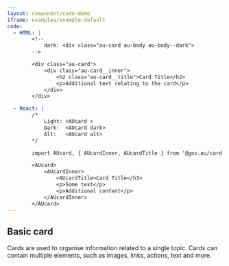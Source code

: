 ```yaml
---
layout: component/code-demo
iframe: examples/example-default
code:
  - HTML: |
        <!-- 
            dark: <div class="au-card au-body au-body--dark">
        -->

        <div class="au-card">
            <div class="au-card__inner">
                <h2 class="au-card__title">Card Title</h2>
                <p>Additional text relating to the card</p>
            </div>
        </div>

  - React: |
        /*
            Light: <AUcard >
            Dark:  <AUcard dark>
            Alt:   <AUcard alt>
        */

        import AUcard, { AUcardInner, AUcardTitle } from '@gov.au/card';

        <AUcard>
            <AUcardInner>
                <AUcardTitle>Card Title</h3>
                <p>Some text</p>
                <p>Additional content</p>
            </AUcardInner>
        </AUcard>
---
```

## Basic card

Cards are used to organise information related to a single topic. Cards can contain multiple elements, such as images, links, actions, text and more.
